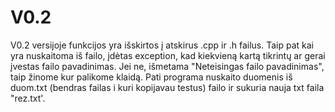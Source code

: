 
# V0.2
V0.2 versijoje funkcijos yra išskirtos į atskirus .cpp ir .h failus. Taip pat kai yra nuskaitoma iš failo, įdėtas exception, kad kiekvieną kartą tikrintų ar gerai įvestas failo pavadinimas. Jei ne, išmetama "Neteisingas failo pavadinimas", taip žinome kur palikome klaidą. Pati programa nuskaito duomenis iš duom.txt (bendras failas i kuri kopijavau testus) failo ir sukuria nauja txt faila "rez.txt'.
